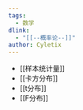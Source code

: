 ```yaml
---
tags:
  - 数学
dlink:
  - "[[--概率论--]]"
author: Cyletix
---
```

- [[样本统计量]]
- [[卡方分布]]
- [[t分布]]
- [[F分布]]
